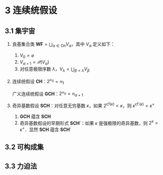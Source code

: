 # 3 连续统假设

## 3.1 集宇宙

1. 良基集合类 $\mathbf{WF} = {\displaystyle \bigcup_{\alpha \in \mathrm{On}} V_{\alpha}}$，其中 $V_{\alpha}$ 定义如下：
    1. $V_{0}=\varnothing$
    2. $V_{\alpha+1}=\mathcal{P}\left(V_{\alpha}\right)$
    3. 对任意极限序数 $\lambda$，$V_{\lambda}={\displaystyle \bigcup_{\beta<\lambda} V_{\beta}}$
2. 连续统假设 $\mathbf{CH}$：$2^{\aleph_{0}}=\aleph_{1}$

    广义连续统假设 $\mathbf{GCH}$：$2^{\aleph_{\alpha}}=\aleph_{\alpha+1}$

3. 奇异基数假设 $\mathbf{SCH}$：对任意无穷基数 $\kappa$，如果 $2^{\mathrm{cf}(\kappa)}<\kappa$，则 $\kappa^{\operatorname{cf}(\kappa)}=\kappa^{+}$
    1. $\mathbf{GCH}$ 蕴含 $\mathbf{SCH}$
    2. 奇异基数假设的早期形式 $\mathbf{SCH}'$：如果 $\kappa$ 是强极限的奇异基数，则 $2^{\kappa}=\kappa^{+}$．显然 $\mathbf{SCH}$ 蕴含 $\mathbf{SCH}'$

## 3.2 可构成集

## 3.3 力迫法
